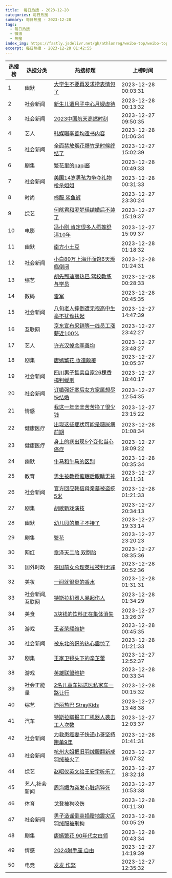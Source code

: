 ```yaml
---
title:  每日热搜 - 2023-12-28
categories: 每日热搜
summary: 每日热搜 - 2023-12-28
tags:
  - 每日热搜
  - 微博
  - 热搜
index_img: https://fastly.jsdelivr.net/gh/athlonreg/weibo-top/weibo-top.jpeg
excerpt: 每日热搜 - 2023-12-28 01:42:55
---
```


| 热搜榜 | 热搜分类 | 热搜标题 | 上榜时间 |
| --- | --- | --- | --- |
| 1 | 幽默 | [大学生不要再发求捞表情包了](https://s.weibo.com/weibo%3Fq%3D%2523%E5%A4%A7%E5%AD%A6%E7%94%9F%E4%B8%8D%E8%A6%81%E5%86%8D%E5%8F%91%E6%B1%82%E6%8D%9E%E8%A1%A8%E6%83%85%E5%8C%85%E4%BA%86%2523) | 2023-12-28 00:03:31 | 
| 2 | 社会新闻 | [新生儿遭月子中心月嫂虐待](https://s.weibo.com/weibo%3Fq%3D%2523%E6%96%B0%E7%94%9F%E5%84%BF%E9%81%AD%E6%9C%88%E5%AD%90%E4%B8%AD%E5%BF%83%E6%9C%88%E5%AB%82%E8%99%90%E5%BE%85%2523) | 2023-12-28 00:13:32 | 
| 3 | 社会新闻 | [2023中国航天高燃时刻](https://s.weibo.com/weibo%3Fq%3D%25232023%E4%B8%AD%E5%9B%BD%E8%88%AA%E5%A4%A9%E9%AB%98%E7%87%83%E6%97%B6%E5%88%BB%2523) | 2023-12-27 09:50:35 | 
| 4 | 艺人 | [韩媒曝李善均遗书内容](https://s.weibo.com/weibo%3Fq%3D%2523%E9%9F%A9%E5%AA%92%E6%9B%9D%E6%9D%8E%E5%96%84%E5%9D%87%E9%81%97%E4%B9%A6%E5%86%85%E5%AE%B9%2523) | 2023-12-28 01:06:34 | 
| 5 | 社会新闻 | [全面禁放烟花爆竹是时候终结了](https://s.weibo.com/weibo%3Fq%3D%2523%E5%85%A8%E9%9D%A2%E7%A6%81%E6%94%BE%E7%83%9F%E8%8A%B1%E7%88%86%E7%AB%B9%E6%98%AF%E6%97%B6%E5%80%99%E7%BB%88%E7%BB%93%E4%BA%86%2523) | 2023-12-27 15:02:39 | 
| 6 | 剧集 | [繁花里的papi酱](https://s.weibo.com/weibo%3Fq%3D%2523%E7%B9%81%E8%8A%B1%E9%87%8C%E7%9A%84papi%E9%85%B1%2523) | 2023-12-28 00:49:33 | 
| 7 | 社会新闻 | [美国14岁男孩为争夺礼物枪杀姐姐](https://s.weibo.com/weibo%3Fq%3D%2523%E7%BE%8E%E5%9B%BD14%E5%B2%81%E7%94%B7%E5%AD%A9%E4%B8%BA%E4%BA%89%E5%A4%BA%E7%A4%BC%E7%89%A9%E6%9E%AA%E6%9D%80%E5%A7%90%E5%A7%90%2523) | 2023-12-28 00:31:33 | 
| 8 | 时尚 | [棉服 鲨鱼裤](https://s.weibo.com/weibo%3Fq%3D%2523%E6%A3%89%E6%9C%8D%20%E9%B2%A8%E9%B1%BC%E8%A3%A4%2523) | 2023-12-27 23:30:24 | 
| 9 | 综艺 | [何猷君和奚梦瑶结婚后不装了](https://s.weibo.com/weibo%3Fq%3D%2523%E4%BD%95%E7%8C%B7%E5%90%9B%E5%92%8C%E5%A5%9A%E6%A2%A6%E7%91%B6%E7%BB%93%E5%A9%9A%E5%90%8E%E4%B8%8D%E8%A3%85%E4%BA%86%2523) | 2023-12-27 15:19:37 | 
| 10 | 电影 | [冯小刚 肯定很多人愿等舒淇10年](https://s.weibo.com/weibo%3Fq%3D%2523%E5%86%AF%E5%B0%8F%E5%88%9A%20%E8%82%AF%E5%AE%9A%E5%BE%88%E5%A4%9A%E4%BA%BA%E6%84%BF%E7%AD%89%E8%88%92%E6%B7%8710%E5%B9%B4%2523) | 2023-12-27 15:09:37 | 
| 11 | 幽默 | [南方小土豆](https://s.weibo.com/weibo%3Fq%3D%2523%E5%8D%97%E6%96%B9%E5%B0%8F%E5%9C%9F%E8%B1%86%2523) | 2023-12-28 01:18:32 | 
| 12 | 社会新闻 | [小白80万上海开面馆6天濒临倒闭](https://s.weibo.com/weibo%3Fq%3D%2523%E5%B0%8F%E7%99%BD80%E4%B8%87%E4%B8%8A%E6%B5%B7%E5%BC%80%E9%9D%A2%E9%A6%866%E5%A4%A9%E6%BF%92%E4%B8%B4%E5%80%92%E9%97%AD%2523) | 2023-12-28 01:24:31 | 
| 13 | 综艺 | [胡先煦迪丽热巴 驾校教练与学员](https://s.weibo.com/weibo%3Fq%3D%2523%E8%83%A1%E5%85%88%E7%85%A6%E8%BF%AA%E4%B8%BD%E7%83%AD%E5%B7%B4%20%E9%A9%BE%E6%A0%A1%E6%95%99%E7%BB%83%E4%B8%8E%E5%AD%A6%E5%91%98%2523) | 2023-12-28 00:28:33 | 
| 14 | 数码 | [雷军](https://s.weibo.com/weibo%3Fq%3D%2523%E9%9B%B7%E5%86%9B%2523) | 2023-12-28 00:45:35 | 
| 15 | 社会新闻 | [八旬老人摔倒遭无视高中生毫不犹豫扶起](https://s.weibo.com/weibo%3Fq%3D%2523%E5%85%AB%E6%97%AC%E8%80%81%E4%BA%BA%E6%91%94%E5%80%92%E9%81%AD%E6%97%A0%E8%A7%86%E9%AB%98%E4%B8%AD%E7%94%9F%E6%AF%AB%E4%B8%8D%E7%8A%B9%E8%B1%AB%E6%89%B6%E8%B5%B7%2523) | 2023-12-27 14:47:39 | 
| 16 | 互联网 | [京东宣布采销等一线员工涨薪近100%](https://s.weibo.com/weibo%3Fq%3D%2523%E4%BA%AC%E4%B8%9C%E5%AE%A3%E5%B8%83%E9%87%87%E9%94%80%E7%AD%89%E4%B8%80%E7%BA%BF%E5%91%98%E5%B7%A5%E6%B6%A8%E8%96%AA%E8%BF%91100%25%2523) | 2023-12-27 23:42:27 | 
| 17 | 艺人 | [许光汉悼念李善均](https://s.weibo.com/weibo%3Fq%3D%2523%E8%AE%B8%E5%85%89%E6%B1%89%E6%82%BC%E5%BF%B5%E6%9D%8E%E5%96%84%E5%9D%87%2523) | 2023-12-27 23:48:27 | 
| 18 | 剧集 | [唐嫣繁花 妆造颠覆](https://s.weibo.com/weibo%3Fq%3D%2523%E5%94%90%E5%AB%A3%E7%B9%81%E8%8A%B1%20%E5%A6%86%E9%80%A0%E9%A2%A0%E8%A6%86%2523) | 2023-12-27 10:05:37 | 
| 19 | 社会新闻 | [四川男子售卖自家26棵香樟判缓刑](https://s.weibo.com/weibo%3Fq%3D%2523%E5%9B%9B%E5%B7%9D%E7%94%B7%E5%AD%90%E5%94%AE%E5%8D%96%E8%87%AA%E5%AE%B626%E6%A3%B5%E9%A6%99%E6%A8%9F%E5%88%A4%E7%BC%93%E5%88%91%2523) | 2023-12-27 18:40:17 | 
| 20 | 社会新闻 | [订婚强奸案后女方家属想尽快结婚](https://s.weibo.com/weibo%3Fq%3D%2523%E8%AE%A2%E5%A9%9A%E5%BC%BA%E5%A5%B8%E6%A1%88%E5%90%8E%E5%A5%B3%E6%96%B9%E5%AE%B6%E5%B1%9E%E6%83%B3%E5%B0%BD%E5%BF%AB%E7%BB%93%E5%A9%9A%2523) | 2023-12-27 12:54:35 | 
| 21 | 情感 | [我这一年辛辛苦苦挣了很少钱](https://s.weibo.com/weibo%3Fq%3D%2523%E6%88%91%E8%BF%99%E4%B8%80%E5%B9%B4%E8%BE%9B%E8%BE%9B%E8%8B%A6%E8%8B%A6%E6%8C%A3%E4%BA%86%E5%BE%88%E5%B0%91%E9%92%B1%2523) | 2023-12-27 23:15:22 | 
| 22 | 健康医疗 | [出现这些症状可能是糖尿病前期](https://s.weibo.com/weibo%3Fq%3D%2523%E5%87%BA%E7%8E%B0%E8%BF%99%E4%BA%9B%E7%97%87%E7%8A%B6%E5%8F%AF%E8%83%BD%E6%98%AF%E7%B3%96%E5%B0%BF%E7%97%85%E5%89%8D%E6%9C%9F%2523) | 2023-12-28 01:08:34 | 
| 23 | 健康医疗 | [身上的痣出现5个变化当心癌症](https://s.weibo.com/weibo%3Fq%3D%2523%E8%BA%AB%E4%B8%8A%E7%9A%84%E7%97%A3%E5%87%BA%E7%8E%B05%E4%B8%AA%E5%8F%98%E5%8C%96%E5%BD%93%E5%BF%83%E7%99%8C%E7%97%87%2523) | 2023-12-27 18:09:22 | 
| 24 | 幽默 | [牛马和牛马的区别](https://s.weibo.com/weibo%3Fq%3D%2523%E7%89%9B%E9%A9%AC%E5%92%8C%E7%89%9B%E9%A9%AC%E7%9A%84%E5%8C%BA%E5%88%AB%2523) | 2023-12-28 00:35:34 | 
| 25 | 教育 | [男生被教授催眠后眼睛无神](https://s.weibo.com/weibo%3Fq%3D%2523%E7%94%B7%E7%94%9F%E8%A2%AB%E6%95%99%E6%8E%88%E5%82%AC%E7%9C%A0%E5%90%8E%E7%9C%BC%E7%9D%9B%E6%97%A0%E7%A5%9E%2523) | 2023-12-27 16:11:31 | 
| 26 | 社会新闻 | [官方回应韩信母亲墓被盗挖5米](https://s.weibo.com/weibo%3Fq%3D%2523%E5%AE%98%E6%96%B9%E5%9B%9E%E5%BA%94%E9%9F%A9%E4%BF%A1%E6%AF%8D%E4%BA%B2%E5%A2%93%E8%A2%AB%E7%9B%97%E6%8C%965%E7%B1%B3%2523) | 2023-12-28 01:21:33 | 
| 27 | 剧集 | [胡歌新戏演技](https://s.weibo.com/weibo%3Fq%3D%2523%E8%83%A1%E6%AD%8C%E6%96%B0%E6%88%8F%E6%BC%94%E6%8A%80%2523) | 2023-12-27 20:34:13 | 
| 28 | 幽默 | [幼儿园的单子不接了](https://s.weibo.com/weibo%3Fq%3D%2523%E5%B9%BC%E5%84%BF%E5%9B%AD%E7%9A%84%E5%8D%95%E5%AD%90%E4%B8%8D%E6%8E%A5%E4%BA%86%2523) | 2023-12-27 19:33:14 | 
| 29 | 剧集 | [繁花](https://s.weibo.com/weibo%3Fq%3D%2523%E7%B9%81%E8%8A%B1%2523) | 2023-12-27 23:20:23 | 
| 30 | 网红 | [章泽天二胎 双胞胎](https://s.weibo.com/weibo%3Fq%3D%2523%E7%AB%A0%E6%B3%BD%E5%A4%A9%E4%BA%8C%E8%83%8E%20%E5%8F%8C%E8%83%9E%E8%83%8E%2523) | 2023-12-27 08:35:36 | 
| 31 | 国外时政 | [泰国前女总理英拉被判无罪](https://s.weibo.com/weibo%3Fq%3D%2523%E6%B3%B0%E5%9B%BD%E5%89%8D%E5%A5%B3%E6%80%BB%E7%90%86%E8%8B%B1%E6%8B%89%E8%A2%AB%E5%88%A4%E6%97%A0%E7%BD%AA%2523) | 2023-12-28 00:52:36 | 
| 32 | 美妆 | [一闻就很贵的香水](https://s.weibo.com/weibo%3Fq%3D%2523%E4%B8%80%E9%97%BB%E5%B0%B1%E5%BE%88%E8%B4%B5%E7%9A%84%E9%A6%99%E6%B0%B4%2523) | 2023-12-28 01:31:31 | 
| 33 | 社会新闻,互联网 | [特斯拉机器人暴起伤人](https://s.weibo.com/weibo%3Fq%3D%2523%E7%89%B9%E6%96%AF%E6%8B%89%E6%9C%BA%E5%99%A8%E4%BA%BA%E6%9A%B4%E8%B5%B7%E4%BC%A4%E4%BA%BA%2523) | 2023-12-28 01:34:29 | 
| 34 | 美食 | [3块钱的饮料正在集体消失](https://s.weibo.com/weibo%3Fq%3D%25233%E5%9D%97%E9%92%B1%E7%9A%84%E9%A5%AE%E6%96%99%E6%AD%A3%E5%9C%A8%E9%9B%86%E4%BD%93%E6%B6%88%E5%A4%B1%2523) | 2023-12-27 13:26:37 | 
| 35 | 游戏 | [王者荣耀维护](https://s.weibo.com/weibo%3Fq%3D%2523%E7%8E%8B%E8%80%85%E8%8D%A3%E8%80%80%E7%BB%B4%E6%8A%A4%2523) | 2023-12-28 00:45:35 | 
| 36 | 社会新闻 | [被东北的哥的热心震惊了](https://s.weibo.com/weibo%3Fq%3D%2523%E8%A2%AB%E4%B8%9C%E5%8C%97%E7%9A%84%E5%93%A5%E7%9A%84%E7%83%AD%E5%BF%83%E9%9C%87%E6%83%8A%E4%BA%86%2523) | 2023-12-28 01:21:33 | 
| 37 | 剧集 | [王家卫镜头下的辛芷蕾](https://s.weibo.com/weibo%3Fq%3D%2523%E7%8E%8B%E5%AE%B6%E5%8D%AB%E9%95%9C%E5%A4%B4%E4%B8%8B%E7%9A%84%E8%BE%9B%E8%8A%B7%E8%95%BE%2523) | 2023-12-27 12:52:37 | 
| 38 | 游戏 | [英雄联盟维护](https://s.weibo.com/weibo%3Fq%3D%2523%E8%8B%B1%E9%9B%84%E8%81%94%E7%9B%9F%E7%BB%B4%E6%8A%A4%2523) | 2023-12-28 00:33:34 | 
| 39 | 社会正能量 | [2名儿童车祸送医私家车一路让行](https://s.weibo.com/weibo%3Fq%3D%25232%E5%90%8D%E5%84%BF%E7%AB%A5%E8%BD%A6%E7%A5%B8%E9%80%81%E5%8C%BB%E7%A7%81%E5%AE%B6%E8%BD%A6%E4%B8%80%E8%B7%AF%E8%AE%A9%E8%A1%8C%2523) | 2023-12-28 00:15:32 | 
| 40 | 综艺 | [迪丽热巴 StrayKids](https://s.weibo.com/weibo%3Fq%3D%2523%E8%BF%AA%E4%B8%BD%E7%83%AD%E5%B7%B4%20StrayKids%2523) | 2023-12-27 13:48:38 | 
| 41 | 汽车 | [特斯拉瞒报工厂机器人袭击工人次数](https://s.weibo.com/weibo%3Fq%3D%2523%E7%89%B9%E6%96%AF%E6%8B%89%E7%9E%92%E6%8A%A5%E5%B7%A5%E5%8E%82%E6%9C%BA%E5%99%A8%E4%BA%BA%E8%A2%AD%E5%87%BB%E5%B7%A5%E4%BA%BA%E6%AC%A1%E6%95%B0%2523) | 2023-12-27 12:03:37 | 
| 42 | 社会新闻 | [为救患癌妻子快递小哥坚持跑单9年](https://s.weibo.com/weibo%3Fq%3D%2523%E4%B8%BA%E6%95%91%E6%82%A3%E7%99%8C%E5%A6%BB%E5%AD%90%E5%BF%AB%E9%80%92%E5%B0%8F%E5%93%A5%E5%9D%9A%E6%8C%81%E8%B7%91%E5%8D%959%E5%B9%B4%2523) | 2023-12-28 01:41:31 | 
| 43 | 社会新闻 | [杭州大姐把旧羽绒服翻新成羽绒被火了](https://s.weibo.com/weibo%3Fq%3D%2523%E6%9D%AD%E5%B7%9E%E5%A4%A7%E5%A7%90%E6%8A%8A%E6%97%A7%E7%BE%BD%E7%BB%92%E6%9C%8D%E7%BF%BB%E6%96%B0%E6%88%90%E7%BE%BD%E7%BB%92%E8%A2%AB%E7%81%AB%E4%BA%86%2523) | 2023-12-27 16:07:32 | 
| 44 | 综艺 | [赵昭仪英文给王安宇听乐了](https://s.weibo.com/weibo%3Fq%3D%2523%E8%B5%B5%E6%98%AD%E4%BB%AA%E8%8B%B1%E6%96%87%E7%BB%99%E7%8E%8B%E5%AE%89%E5%AE%87%E5%90%AC%E4%B9%90%E4%BA%86%2523) | 2023-12-27 18:32:18 | 
| 45 | 艺人,社会新闻 | [周海媚为突发心脏病猝死](https://s.weibo.com/weibo%3Fq%3D%2523%E5%91%A8%E6%B5%B7%E5%AA%9A%E4%B8%BA%E7%AA%81%E5%8F%91%E5%BF%83%E8%84%8F%E7%97%85%E7%8C%9D%E6%AD%BB%2523) | 2023-12-27 10:53:38 | 
| 46 | 体育 | [戈登被狗咬伤](https://s.weibo.com/weibo%3Fq%3D%2523%E6%88%88%E7%99%BB%E8%A2%AB%E7%8B%97%E5%92%AC%E4%BC%A4%2523) | 2023-12-28 00:11:30 | 
| 47 | 社会新闻 | [男子造谣倒卖捐赠地震灾区羽绒服被刑拘](https://s.weibo.com/weibo%3Fq%3D%2523%E7%94%B7%E5%AD%90%E9%80%A0%E8%B0%A3%E5%80%92%E5%8D%96%E6%8D%90%E8%B5%A0%E5%9C%B0%E9%9C%87%E7%81%BE%E5%8C%BA%E7%BE%BD%E7%BB%92%E6%9C%8D%E8%A2%AB%E5%88%91%E6%8B%98%2523) | 2023-12-28 00:05:29 | 
| 48 | 剧集 | [唐嫣繁花 90年代女白领](https://s.weibo.com/weibo%3Fq%3D%2523%E5%94%90%E5%AB%A3%E7%B9%81%E8%8A%B1%2090%E5%B9%B4%E4%BB%A3%E5%A5%B3%E7%99%BD%E9%A2%86%2523) | 2023-12-28 00:43:34 | 
| 49 | 情感 | [2024射手座 自由](https://s.weibo.com/weibo%3Fq%3D%25232024%E5%B0%84%E6%89%8B%E5%BA%A7%20%E8%87%AA%E7%94%B1%2523) | 2023-12-27 14:19:39 | 
| 50 | 电竞 | [发发 作弊](https://s.weibo.com/weibo%3Fq%3D%2523%E5%8F%91%E5%8F%91%20%E4%BD%9C%E5%BC%8A%2523) | 2023-12-27 12:35:32 | 

